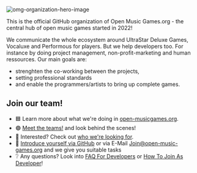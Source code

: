 ![omg-organization-hero-image](https://github.com/open-music-games/.github/assets/63517874/e03eac61-a472-4657-b1ef-dbe1d72f00b6)

<p>This is the official GitHub organization of Open Music Games.org - the central hub of open music games started in 2022!</p>

<p>We communicate the whole ecosystem around UltraStar Deluxe Games, Vocaluxe and Performous for players. But we help developers too. For instance by doing project management, non-profit-marketing and human ressources.
  Our main goals are:</p>
  
- strenghten the co-working between the projects,
- setting professional standards
- and enable the programmers/artists to bring up complete games.

## Join our team!

- 🟦 Learn more about what we're doing in [open-musicgames.org](https://www.open-music-games.org).
- 🟣 [Meet the teams!](https://www.open-music-games.org/community/meet-the-teams) and look behind the scenes!
- 💚 Interested? Check out [who we're looking for](https://github.com/orgs/open-music-games/discussions/categories/we-re-looking-for).
- 🔷 [Introduce yourself via GitHub](https://github.com/orgs/open-music-games/discussions/categories/introduce-yourself) or via E-Mail [Join@open-music-games.org](mailto:join@open-music-games.org) and we give you suitable tasks
- ❔ Any questions? Look into [FAQ For Developers](https://www.open-music-games.org/help/frequently-asked-questions#for-developers) or [How To Join As Developer](https://www.open-music-games.org/community/be-part-of-us#how-to-join-as-developer)!
